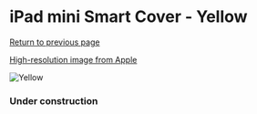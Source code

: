 # iPad mini Smart Cover - Yellow

[Return to previous page](/ipad_mini)

[High-resolution image from Apple](https://store.storeimages.cdn-apple.com/8756/as-images.apple.com/is/MGNT2?wid=4500&hei=4500&fmt=png)

<div style="width: 384px"><img src="/everysource/MGNT2.png" alt="Yellow"></div>

### Under construction
